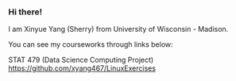 ### Hi there!

I am Xinyue Yang (Sherry) from University of Wisconsin - Madison. 

You can see my courseworks through links below:

STAT 479 (Data Science Computing Project)
https://github.com/xyang467/LinuxExercises



<!---
xyang467/xyang467 is a ✨ special ✨ repository because its `README.md` (this file) appears on your GitHub profile.
You can click the Preview link to take a look at your changes.
--->
